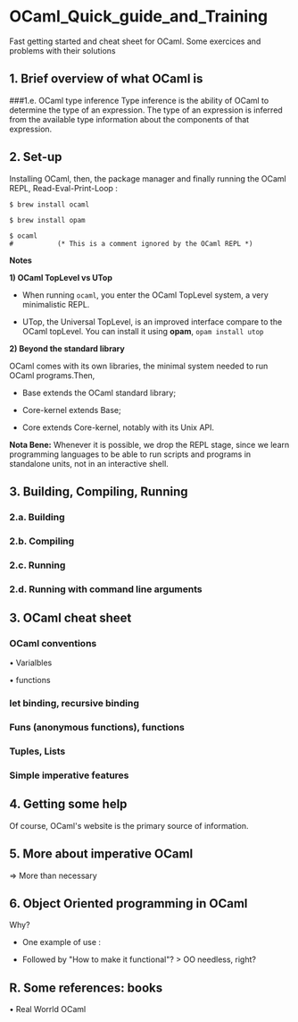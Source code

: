 # OCaml_Quick_guide_and_Training
Fast getting started and cheat sheet for OCaml. Some exercices and problems with their solutions

## 1. Brief overview of what OCaml is

###1.e. OCaml type inference
Type inference is the ability of OCaml to determine the type of an expression. The type of an expression is inferred from the available type information about the components of that expression.


## 2. Set-up

Installing OCaml, then, the package manager and finally running the OCaml REPL, Read-Eval-Print-Loop :
```shell
$ brew install ocaml

$ brew install opam

$ ocaml
#           (* This is a comment ignored by the OCaml REPL *)
```

**Notes**

**1) OCaml TopLevel vs UTop**

- When running ```ocaml```, you enter the OCaml TopLevel system, a very minimalistic REPL.

- UTop, the Universal TopLevel, is an improved interface compare to the OCaml topLevel. You can install it using __opam__,
```opam install utop```

**2) Beyond the standard library**

OCaml comes with its own libraries, the minimal system needed to run OCaml programs.Then,

- Base extends the OCaml standard library;

- Core-kernel extends Base;

- Core extends Core-kernel, notably with its Unix API.

**Nota Bene:** Whenever it is possible, we drop the REPL stage, since we learn programming languages to be able to run scripts and programs in standalone units, not in an interactive shell.





## 3. Building, Compiling, Running

### 2.a. Building


### 2.b. Compiling

### 2.c. Running

### 2.d. Running with command line arguments





## 3. OCaml cheat sheet

### OCaml conventions

• Varialbles

• functions


### let binding, recursive binding

### Funs (anonymous functions), functions

### Tuples, Lists

### Simple imperative features





## 4. Getting some help

Of course, OCaml's website is the primary source of information.



## 5. More about imperative OCaml
=> More than necessary



## 6. Object Oriented programming in OCaml
Why?

- One example of use :

- Followed by "How to make it functional"? > OO needless, right?





## R. Some references: books

• Real Worrld OCaml
